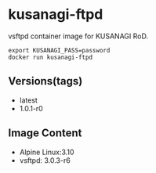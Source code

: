 # kusanagi-ftpd

vsftpd container image for KUSANAGI RoD.
```
export KUSANAGI_PASS=password
docker run kusanagi-ftpd
```

## Versions(tags)
- latest
- 1.0.1-r0

## Image Content
- Alpine Linux:3.10
- vsftpd: 3.0.3-r6

